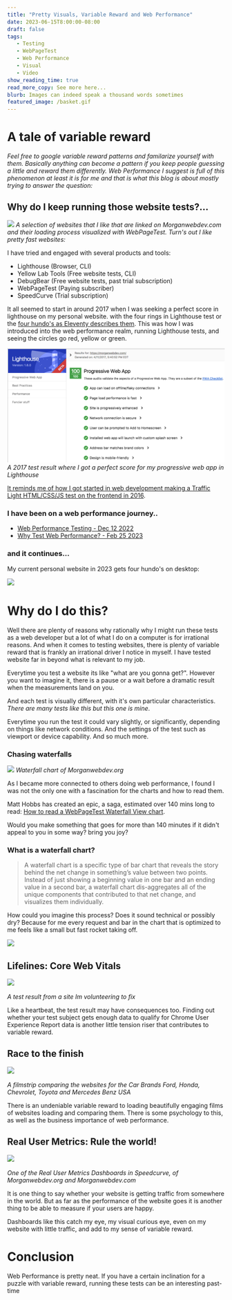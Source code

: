 ```yaml
---
title: "Pretty Visuals, Variable Reward and Web Performance"
date: 2023-06-15T8:00:00-08:00
draft: false
tags: 
   - Testing
   - WebPageTest
   - Web Performance
   - Visual
   - Video
show_reading_time: true
read_more_copy: See more here...
blurb: Images can indeed speak a thousand words sometimes
featured_image: /basket.gif
---
```


# A tale of variable reward

*Feel free to google variable reward patterns and familarize yourself with them. Basically anything can become a pattern if you keep people guessing a little and reward them differently. Web Performance I suggest is full of this phenomenon at least it is for me and that is what this blog is about mostly trying to answer the question:*

## Why do I keep running those website tests?...

![](/basket.gif)
*A selection of websites that I like that are linked on Morganwebdev.com and their loading process visualized with WebPageTest. Turn's out I like pretty fast websites:*

I have tried and engaged with several products and tools:

* Lighthouse (Browser, CLI)
* Yellow Lab Tools (Free website tests, CLI)
* DebugBear (Free website tests, past trial subscription)
* WebPageTest (Paying subscriber)
* SpeedCurve (Trial subscription)

It all seemed to start in around 2017 when I was seeking a perfect score in lighthouse on my personal website. with the four rings in Lighthouse test or the [four hundo's as Eleventy describes them](https://www.11ty.dev/docs/starter/?tags=perfectlh). This was how I was introduced into the web performance realm, running Lighthouse tests, and seeing the circles go red, yellow or green.

![](https://github.com/airbr/newpersonal/raw/master/readme-assets/PWA100.png)
*A 2017 test result where I got a perfect score for my progressive web app in Lighthouse*

[It reminds me of how I got started in web development making a Traffic Light HTML/CSS/JS test on the frontend in 2016](/my-start).

### I have been on a web performance journey.. 
*   [Web Performance Testing - Dec 12 2022](/performance)
*   [Why Test Web Performance? -  Feb 25 2023](/performance-tools)
###  and it continues...

My current personal website in 2023 gets four hundo's on desktop:

![](/four-hundos.png)


# Why do I do this?

Well there are plenty of reasons why rationally why I might run these tests as a web developer but a lot of what I do on a computer is for irrational reasons. And when it comes to testing websites, there is plenty of variable reward that is frankly an irrational driver I notice in myself. I have tested website far in beyond what is relevant to my job.

Everytime you test a website its like "what are you gonna get?". However you want to imagine it, there is a pause or a wait before a dramatic result when the measurements land on you.

And each test is visually different, with it's own particular characteristics. *There are many tests like this but this one is mine*.

Everytime you run the test it could vary slightly, or significantly, depending on things like network conditions. And the settings of the test such as viewport or device capability. And so much more.

### Chasing waterfalls

![](/waterfall.png)
*Waterfall chart of Morganwebdev.org*

As I became more connected to others doing web performance, I found I was not the only one with a fascination for the charts and how to read them.

Matt Hobbs has created an epic, a saga, estimated over 140 mins long to read: [ How to read a WebPageTest Waterfall View chart](https://nooshu.com/blog/2019/10/02/how-to-read-a-wpt-waterfall-chart/).

Would you make something that goes for more than 140 minutes if it didn't appeal to you in some way? bring you joy?

### What is a waterfall chart?

> A waterfall chart is a specific type of bar chart that reveals the story behind the net change in something’s value between two points.  Instead of just showing a beginning value in one bar and an ending value in a second bar, a waterfall chart dis-aggregates all of the unique components that contributed to that net change, and visualizes them individually.

How could you imagine this process? Does it sound technical or possibly dry? Because for me every request and bar in the chart that is optimized to me feels like a small but fast rocket taking off.

![](/rocket.gif)








## Lifelines: Core Web Vitals

![](/vitals-failed.png)

*A test result from a site Im volunteering to fix*

Like a heartbeat, the test result may have consequences too. Finding out whether your test subject gets enough data to qualify for Chrome User Experience Report data is another little tension riser that contributes to variable reward.


## Race to the finish

![](/cars.gif)

*A filmstrip comparing the websites for the Car Brands Ford, Honda, Chevrolet, Toyota and Mercedes Benz USA*

There is an undeniable variable reward to loading beautifully engaging films of websites loading and comparing them. There is some psychology to this, as well as the business importance of web performance.

## Real User Metrics: Rule the world!

![](/globe.png)

*One of the Real User Metrics Dashboards in Speedcurve, of Morganwebdev.org and Morganwebdev.com*

It is one thing to say whether your website is getting traffic from somewhere in the world. But as far as the performance of the website goes it is another thing to be able to measure if your users are happy.

Dashboards like this catch my eye, my visual curious eye, even on my website with little traffic, and add to my sense of variable reward.


# Conclusion

Web Performance is pretty neat. If you have a certain inclination for a puzzle with variable reward, running these tests can be an interesting past-time


